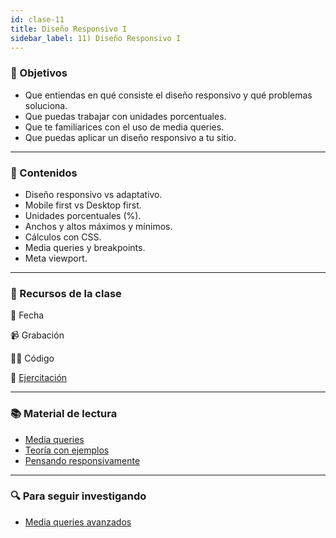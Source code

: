 ```yaml
---
id: clase-11
title: Diseño Responsivo I
sidebar_label: 11) Diseño Responsivo I
---
```


### 🏁 Objetivos

- Que entiendas en qué consiste el diseño responsivo y qué problemas soluciona.
- Que puedas trabajar con unidades porcentuales.
- Que te familiarices con el uso de media queries.
- Que puedas aplicar un diseño responsivo a tu sitio.

---

### 📝 Contenidos

- Diseño responsivo vs adaptativo.
- Mobile first vs Desktop first.
- Unidades porcentuales (%).
- Anchos y altos máximos y mínimos.
- Cálculos con CSS.
- Media queries y breakpoints.
- Meta viewport.

---

### 🚀 Recursos de la clase

📆 Fecha

📹 Grabación

👩‍💻 Código

💪 [Ejercitación](https://github.com/Ada-IT/ejercicios-frontend/blob/master/modulo-1/ejercicios/10-dise%C3%B1o-responsivo-I.md)

---

### 📚 Material de lectura

- [Media queries](https://frontend.adaitw.org/docs/html-css/hc16)
- [Teoría con ejemplos](https://ada7matm.github.io/pages/media-query.html)
- [Pensando responsivamente](https://www.freecodecamp.org/news/how-to-start-thinking-responsively/)

---

### 🔍 Para seguir investigando

- [Media queries avanzados](https://css-tricks.com/logic-in-media-queries/)
